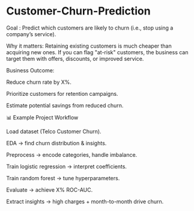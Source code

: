# Customer-Churn-Prediction
Goal : Predict which customers are likely to churn (i.e., stop using a company’s service).

Why it matters: Retaining existing customers is much cheaper than acquiring new ones. If you can flag "at-risk" customers, the business can target them with offers, discounts, or improved service.

Business Outcome:

Reduce churn rate by X%.

Prioritize customers for retention campaigns.

Estimate potential savings from reduced churn.

📊 Example Project Workflow

Load dataset (Telco Customer Churn).

EDA → find churn distribution & insights.

Preprocess → encode categories, handle imbalance.

Train logistic regression → interpret coefficients.

Train random forest → tune hyperparameters.

Evaluate → achieve X% ROC-AUC.

Extract insights → high charges + month-to-month drive churn.
